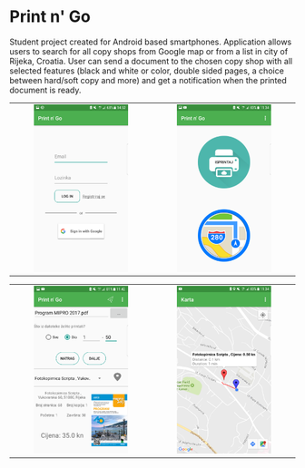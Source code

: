 # Print n' Go
Student project created for Android based smartphones. 
Application allows users to search for all copy shops from Google map or from a list in city of Rijeka, Croatia. User can send a document to the chosen copy shop with all selected features (black and white or color, double sided pages, a choice between hard/soft copy and more) and get a notification when the printed document is ready.


<table style="border:none; border-collapse:collapse; cellspacing:0; cellpadding:0">
    <tr>
        <td class="style8" align="center">
            <img src="/images/login.png" width="70%" /></td>
        <td lass="style8" align="center">
            <img src="/images/menu.png" width="70%" /></td>
    </tr>
</table>

<table style="border:none; border-collapse:collapse; cellspacing:0; cellpadding:0">
    <tr>
        <td class="style8" align="center">
            <img src="/images/order.png" width="70%" /></td>
        <td class="style8" align="center">
            <img src="/images/map.png" width="70%" /></td>
    </tr>
</table>


